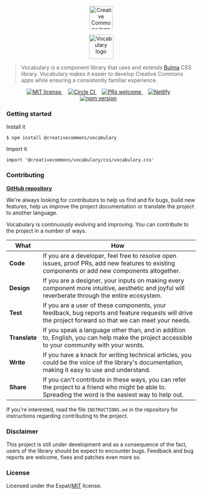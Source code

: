 <p align="center">
  <a href="https://creativecommons.org/" class="readme-cc-logo">
    <img
      alt="Creative Commons logo"
      src="https://raw.githubusercontent.com/creativecommons/vocabulary/master/readme_assets/cc_logo.png"
      height="62px"/>
  </a>
</p>
<p align="center">
  <a href="https://creativecommons.github.io/vocabulary/" class="readme-vocabulary-logo">
    <img
      alt="Vocabulary logo"
      src="https://raw.githubusercontent.com/creativecommons/vocabulary/master/readme_assets/vocabulary_logo.svg?sanitize=true"
      height="65px"/>
  </a>
</p>

> Vocabulary is a component library that uses and extends [Bulma](https://bulma.io/) CSS library. Vocabulary makes it easier to develop Creative Commons apps while ensuring a consistently familiar experience.

<p align="center">
  <a
    href="https://github.com/creativecommons/vocabulary/blob/master/LICENSE"
    style="margin-right: 1em;">
    <img alt="MIT license" src="https://img.shields.io/github/license/creativecommons/vocabulary.svg?color=brightgreen"/>
  </a>
  <a
    href="https://circleci.com/gh/creativecommons/vocabulary/tree/master"
    style="margin-right: 1em;">
    <img alt="Circle CI" src="https://circleci.com/gh/creativecommons/vocabulary/tree/master.svg?style=shield"/>
  </a>
  <a
    href="https://github.com/creativecommons/vocabulary/blob/master/CONTRIBUTING.md"
    style="margin-right: 1em;">
    <img alt="PRs welcome" src="https://img.shields.io/badge/PRs-welcome-brightgreen.svg"/>
  </a>
  <a 
    href="https://cc-vocabulary.netlify.com"
    style="margin-right: 1em;">
    <img alt="Netlify" src="https://img.shields.io/netlify/fcee0dba-9c91-450d-96e5-82494e6b3af9"/>
  </a>
  <a
    href="https://www.npmjs.com/package/@creativecommons/vocabulary"
    style="margin-right: 1em;">
    <img alt="npm version" src="https://img.shields.io/npm/v/@creativecommons/vocabulary?color=brightgreen"/>
  </a>
</p>

### Getting started

Install it

`$ npm install @creativecommons/vocabulary`

Import it

`import '@creativecommons/vocabulary/css/vocabulary.css'`

### Contributing


**[GitHub repository](https://github.com/creativecommons/vocabulary")**

We're always looking for contributors to help us find and fix bugs, build new 
features, help us improve the project documentation or translate the project to
another language.

Vocabulary is continuously evolving and improving. You can contribute to the
project in a number of ways.

| What | How |
|-|-|
| **Code**      | If you are a developer, feel free to resolve open issues, proof PRs, add new features to existing components or add new components altogether. |
| **Design**    | If you are a designer, your inputs on making every component more intuitive, aesthetic and joyful will reverberate through the entire ecosystem. |
| **Test**      | If you are a user of these components, your feedback, bug reports and feature requests will drive the project forward so that we can meet your needs. |
| **Translate** | If you speak a language other than, and in addition to, English, you can help make the project accessible to your community with your words. |
| **Write**     | If you have a knack for writing technical articles, you could be the voice of the library's documentation, making it easy to use and understand. |
| **Share**     | If you can't contribute in these ways, you can refer the project to a friend who might be able to. Spreading the word is the easiest way to help out. |

If you're interested, read the file `INSTRUCTIONS.md` in the 
repository for instructions regarding contributing to the project.


### Disclaimer

This project is still under development and as a consequence of the fact, users
of the library should be expect to encounter bugs. Feedback and bug reports are
welcome, fixes and patches even more so.


### License

Licensed under the Expat/[MIT](http://www.opensource.org/licenses/MIT) license.
